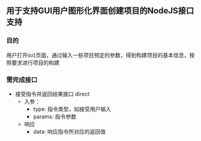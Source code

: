 ## 用于支持GUI用户图形化界面创建项目的NodeJS接口支持

### 目的

用户打开`GUI`页面，通过输入一些项目预定的参数，得到构建项目的基本信息，按照要求进行项目的构建

### 需完成接口

- 接受指令并返回结果接口 direct
    - 入参：
        - type: 指令类型，如接受用户输入
        - params: 指令参数
    - 响应
        - data: 响应指令所对应的返回值